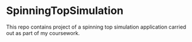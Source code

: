 # SpinningTopSimulation

This repo contains project of a spinning top simulation application carried out as part of my coursework. 
